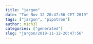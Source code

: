 ```yaml
---
title: "jargon"
date: "Tue Nov 12 20:47:56 CET 2019"
tags: ["jargon", "pipotron"]
author: m1ch3l
categories: ["generated"]
slug: "jargon/2019-11-12-20:47:56"
---
```



